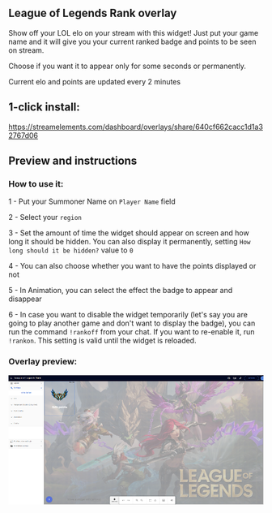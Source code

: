 <h2 id="widget-name" class="widget-name">League of Legends Rank overlay</h2>
<p id="description" class="description">Show off your LOL elo on your stream with this widget! Just put your game name and it will give you your current ranked badge and points to be seen on stream. </p>
<p>Choose if you want it to appear only for some seconds or permanently. </p>
<p>Current elo and points are updated every 2 minutes</p>
<h2>1-click install:</h2>
<p><a href="https://streamelements.com/dashboard/overlays/share/640cf662cacc1d1a32767d06">https://streamelements.com/dashboard/overlays/share/640cf662cacc1d1a32767d06</a></p>
<h2>Preview and instructions</h2>
<h3>How to use it:</h3>
<p>1 - Put your Summoner Name on <code>Player Name</code> field</p>
<p>2 - Select your <code>region</code></p>
<p>3 - Set the amount of time the widget should appear on screen and how long it should be hidden. You can also display it permanently, setting <code>How long should it be hidden?</code> value to <code>0</code>  </p>
<p>4 - You can also choose whether you want to have the points displayed or not</p>
<p>5 - In Animation, you can select the effect the badge to appear and disappear</p>
<p>6 - In case you want to disable the widget temporarily (let&#39;s say you are going to play another game and don&#39;t want to display the badge), you can run the command <code>!rankoff</code> from your chat. If you want to re-enable it, run <code>!rankon</code>. This setting is valid until the widget is reloaded.</p>
<h3>Overlay preview:</h3>
<p><img src="https://raw.githubusercontent.com/c4ldas/streamelements-widgets/main/league-of-legends-rank/widget.png" alt="Overlay Preview"></p>
